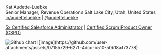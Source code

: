 <!DOCTYPE html>
<html>
<body>



Kat Audette-Luebke<br>
Senior Manager, Revenue Operations
Salt Lake City, Utah, United States<br>
<a href="https://www.linkedin.com/in/audetteluebke/">in/audetteluebke</a> | <a href="https://github.com/audetteluebke">@audetteluebke</a>
<p>
<a href="https://trailhead.salesforce.com/en/credentials/certification-detail-print/?searchString=CKFHc6ZCBQER1WRDQKz2fO+ktX7qMqJgR4RlyB+fl/+Cp1jqtks8k0Iej19TVb+N">5x Certified Salesforce Administrator</a> | <a href="https://bcert.me/swydycxxm"> Certified Scrum Product Owner (CSPO)</a>
<p></p>
<img src="http://ghchart.rshah.org/audetteluebke" alt="Github chart" />
![image](https://github.com/user-attachments/assets/07155729-627f-4dcd-b510-50b18af73778)


